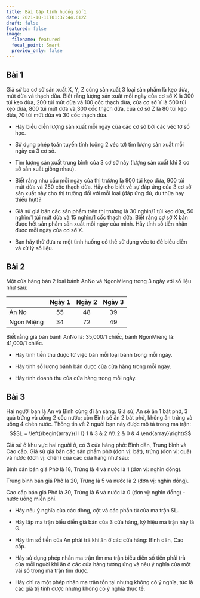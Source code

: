 ```yaml
---
title: Bài tập tình huống số 1
date: 2021-10-11T01:37:44.612Z
draft: false
featured: false
image:
  filename: featured
  focal_point: Smart
  preview_only: false
---
```

## Bài 1
Giả sử ba cơ sở sản xuất X, Y, Z cùng sản xuất 3 loại sản phẩm là kẹo dừa, mứt dừa và thạch dừa. Biết rằng lượng sản xuất mỗi ngày của cơ sở X là 300 túi kẹo dừa, 200 túi mứt dừa và 100 cốc thạch dừa, của cơ sở Y là 500 túi kẹo dừa, 800 túi mứt dừa và 300 cốc thạch dừa, của cơ sở Z là 80 túi kẹo dừa, 70 túi mứt dừa và 30 cốc thạch dừa.
- Hãy biểu diễn lượng sản xuất mỗi ngày của các cơ sở bởi các véc tơ số học. 

- Sử dụng phép toán tuyến tính (cộng 2 véc tơ) tìm lượng sản xuất mỗi ngày cả 3 cơ sở. 

- Tìm lượng sản xuất trung bình của 3 cơ sở này (lượng sản xuất khi 3 cơ sở sản xuất giống nhau). 

- Biết rằng nhu cầu mỗi ngày của thị trường  là 900 túi kẹo dừa, 900 túi mứt dừa và 250 cốc thạch dừa. Hãy cho biết về sự đáp ứng của 3 cơ sở sản xuất này cho thị trường đối với mỗi loại (đáp ứng đủ, dư thừa hay thiếu hụt)? 

- Giả sử giá bán các sản phẩm trên thị trường là 30 nghìn/1 túi kẹo dừa, 50 nghìn/1 túi mứt dừa và 15 nghìn/1 cốc thạch dừa. Biết rằng cơ sở X bán được hết sản phẩm sản xuất mỗi ngày của mình. Hãy tính số tiền nhận được mỗi ngày của cơ sở X. 

- Bạn hãy thử đưa ra một tình huống có thể sử dụng véc tơ để biểu diễn và xử lý số liệu.

## Bài 2
Một cửa hàng bán 2 loại bánh AnNo và NgonMieng trong 3 ngày với số liệu như sau:

|            | Ngày 1 | Ngày 2 | Ngày 3 |
|------------|:--------:|:--------:|:--------:|
| Ăn No      | 55     | 48     | 39     |
| Ngon Miệng | 34     | 72     | 49     |

Biết rằng giá bán bánh AnNo là: 35,000/1 chiếc, bánh NgonMieng là: 41,000/1 chiếc. 
- Hãy tính tiền thu được từ việc bán mỗi loại bánh trong mỗi ngày. 

- Hãy tính số lượng bánh bán được của cửa hàng trong mỗi ngày. 

- Hãy tính doanh thu của cửa hàng trong mỗi ngày. 

## Bài 3
Hai người bạn là An và Bình cùng đi ăn sáng. Giả sử, An sẽ ăn 1 bát phở, 3 quả trứng và uống 2 cốc nước; còn Bình sẽ ăn 2 bát phở, không ăn trứng và uống 4 chén nước.  Thông tin về 2 người bạn này được mô tả trong ma trận: 
$$SL = \left(\begin{array}{l l l} 
1 & 3 & 2 \\\\
2 & 0 & 4
\end{array}\right)$$

Giả sử ở khu vực hai người ở, có 3 cửa hàng phở: Bình dân, Trung bình và Cao cấp. Giả sử giá bán các sản phẩm phở (đơn vị: bát), trứng (đơn vị: quả) và nước (đơn vị: chén) của các cửa hàng như sau: 

Bình dân bán giá Phở là 18, Trứng là 4 và nước là 1 (đơn vị: nghìn đồng). 

Trung bình bán giá Phở là 20, Trứng là 5 và nước là 2 (đơn vị: nghìn đồng).

Cao cấp bán giá Phở là 30, Trứng là 6 và nước là 0 (đơn vị: nghìn đồng) - nước uống miễn phí. 

- Hãy nêu ý nghĩa của các dòng, cột và các phần tử của ma trận SL. 

- Hãy lập ma trận biểu diễn giá bán của 3 cửa hàng, ký hiệu mà trận này là G. 

- Hãy tìm số tiền của An phải trả khi ăn ở các cửa hàng: Bình dân, Cao cấp. 

- Hãy sử dụng phép nhân ma trận tìm ma trận biểu diễn số tiền phải trả của mỗi người khi ăn ở các cửa hàng tương ứng và nêu ý nghĩa của một vài số trong ma trận tìm được. 

- Hãy chỉ ra một phép nhân ma trận tồn tại nhưng không có ý nghĩa, tức là các giá trị tính được nhưng không có ý nghĩa thực tế. 